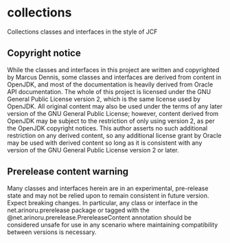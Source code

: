 # collections
Collections classes and interfaces in the style of JCF

## Copyright notice
While the classes and interfaces in this project are written and copyrighted by
Marcus Dennis, some classes and interfaces are derived from content in OpenJDK, and
most of the documentation is heavily derived from Oracle API documentation. The whole
of this project is licensed under the GNU General Public License version 2, which is
the same license used by OpenJDK. All original content may also be used under the
terms of any later version of the GNU General Public License; however, content
derived from OpenJDK may be subject to the restriction of only using version 2, as
per the OpenJDK copyright notices. This author asserts no such additional restriction
on any derived content, so any additional license grant by Oracle may be used with
derived content so long as it is consistent with any version of the GNU General Public
License version 2 or later.

## Prerelease content warning
Many classes and interfaces herein are in an experimental, pre-release state and may
not be relied upon to remain consistent in future version. Expect breaking changes.
In particular, any class or interface in the net.arinoru.prerelease package or tagged
with the @net.arinoru.prerelease.PrereleaseContent annotation should be considered
unsafe for use in any scenario where maintaining compatibility between versions is
necessary.
